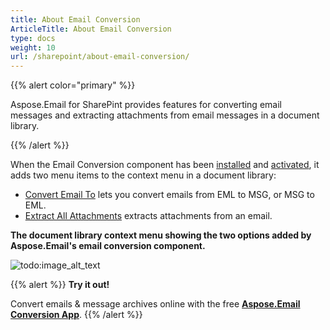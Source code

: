 ```yaml
---
title: About Email Conversion
ArticleTitle: About Email Conversion
type: docs
weight: 10
url: /sharepoint/about-email-conversion/
---
```



{{% alert color="primary" %}} 

Aspose.Email for SharePint provides features for converting email messages and extracting attachments from email messages in a document library.

{{% /alert %}} 

When the Email Conversion component has been [installed](/email/sharepoint/installing-aspose-email-for-sharepoint/) and [activated](/email/sharepoint/activation-and-de-activation-after-installation/), it adds two menu items to the context menu in a document library:

- [Convert Email To](/email/sharepoint/eml-to-msg-and-msg-to-eml-file-conversion/) lets you convert emails from EML to MSG, or MSG to EML.
- [Extract All Attachments](/email/sharepoint/extract-attachments-from-email/) extracts attachments from an email.

**The document library context menu showing the two options added by Aspose.Email's email conversion component.** 

![todo:image_alt_text](about-email-conversion_1.png)

{{% alert %}}
**Try it out!**

Convert emails & message archives online with the free [**Aspose.Email Conversion App**](https://products.aspose.app/email/Conversion).
{{% /alert %}}
